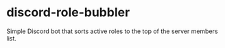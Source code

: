 # discord-role-bubbler
Simple Discord bot that sorts active roles to the top of the server members list.
